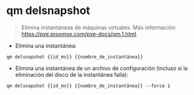 # qm delsnapshot

> Elimina instantáneas de máquinas virtuales.
> Más información: <https://pve.proxmox.com/pve-docs/qm.1.html>.

- Elimina una instantánea:

`qm delsnapshot {{id_mv}} {{nombre_de_instantánea}}`

- Elimina una instantánea de un archivo de configuración (incluso si la eliminación del disco de la instantánea falla):

`qm delsnapshot {{id_mv}} {{nombre_de_instantánea}} --force 1`
